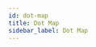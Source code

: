 ```yaml
---
id: dot-map
title: Dot Map
sidebar_label: Dot Map
---
```


<div style={{textAlign: "justify"}}>

</div>
